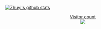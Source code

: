 [![Zhuyi's github stats](https://github-readme-stats.vercel.app/api?username=Zhuyi731)](https://github.com/anuraghazra/github-readme-stats)

<a href="https://profile-counter.glitch.me/Zhuyi731/count.svg"><p align="center"> Visitor count<br> <img src="https://profile-counter.glitch.me/Zhuyi731/count.svg" /></a>


